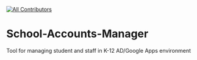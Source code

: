 [![All Contributors](https://img.shields.io/badge/all_contributors-182-orange.svg?style=flat-square)](#contributors) 
# School-Accounts-Manager
Tool for managing student and staff in  K-12 AD/Google Apps environment
